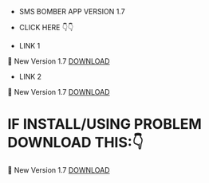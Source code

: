 * SMS BOMBER APP VERSION 1.7
* CLICK HERE 👇👇




* LINK 1

🔰 New Version 1.7 <a href="https://apkadmin.com/xbr6jymt42yr/Sms_Bomber_v1.7__40_1__41_.apk.html" target=_blank> DOWNLOAD </a>

* LINK 2

🔰 New Version 1.7 <a href="https://github.com/MR-DIPTO-404/SMS-BOMBER/blob/main/Sms%20Bomber_v1.7(1).apk?raw=true" target=_blank> DOWNLOAD </a>

# IF INSTALL/USING PROBLEM DOWNLOAD THIS:👇
🍼  New Version 1.7 <a href="https://github.com/MR-DIPTO-404/SMS-BOMBER/blob/main/apk?raw=true" target=_blank> DOWNLOAD </a>

